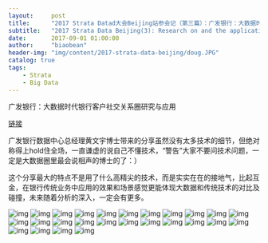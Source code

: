 ```yaml
---
layout:     post
title:      "2017 Strata Datad大会Beijing站参会记（第三篇）：广发银行：大数据时代银行客户社交关系圈研究与应用"
subtitle:   "2017 Strata Data Beijing(3): Research on and the application of a social relation circle of bank customers in the big data era"
date:       2017-09-01 01:00:00
author:     "biaobean"
header-img: "img/content/2017-strata-data-beijing/doug.JPG"
catalog: true
tags:
    - Strata
    - Big Data
---
```


广发银行：大数据时代银行客户社交关系圈研究与应用

[链接](https://strata.oreilly.com.cn/strata-cn/public/schedule/detail/59731)

广发银行数据中心总经理黄文宇博士带来的分享虽然没有太多技术的细节，但绝对称得上hold住全场，一直谦虚的说自己不懂技术，“警告”大家不要问技术问题，一定是大数据圈里最会说相声的博士的了：）

这个分享最大的特点不是用了什么高精尖的技术，而是实实在在的接地气，比起互金，在银行传统业务中应用的效果和场景感觉更能体现大数据和传统技术的对比及碰撞，未来随着分析的深入，一定会有更多。

![img](/img/content/2017-strata-data-beijing/gf_1.JPG)
![img](/img/content/2017-strata-data-beijing/gf_2.JPG)
![img](/img/content/2017-strata-data-beijing/gf_3.JPG)
![img](/img/content/2017-strata-data-beijing/gf_4.JPG)
![img](/img/content/2017-strata-data-beijing/gf_5.JPG)
![img](/img/content/2017-strata-data-beijing/gf_6.JPG)
![img](/img/content/2017-strata-data-beijing/gf_7.JPG)
![img](/img/content/2017-strata-data-beijing/gf_8.JPG)
![img](/img/content/2017-strata-data-beijing/gf_9.JPG)
![img](/img/content/2017-strata-data-beijing/gf_10.JPG)
![img](/img/content/2017-strata-data-beijing/gf_11.JPG)
![img](/img/content/2017-strata-data-beijing/gf_12.JPG)
![img](/img/content/2017-strata-data-beijing/gf_13.JPG)
![img](/img/content/2017-strata-data-beijing/gf_14.JPG)
![img](/img/content/2017-strata-data-beijing/gf_15.JPG)
![img](/img/content/2017-strata-data-beijing/gf_16.JPG)
![img](/img/content/2017-strata-data-beijing/gf_17.JPG)
![img](/img/content/2017-strata-data-beijing/gf_18.JPG)
![img](/img/content/2017-strata-data-beijing/gf_19.JPG)
![img](/img/content/2017-strata-data-beijing/gf_20.JPG)
![img](/img/content/2017-strata-data-beijing/gf_21.JPG)
![img](/img/content/2017-strata-data-beijing/gf_22.JPG)
![img](/img/content/2017-strata-data-beijing/gf_23.JPG)
![img](/img/content/2017-strata-data-beijing/gf_24.JPG)
![img](/img/content/2017-strata-data-beijing/gf_25.JPG)
![img](/img/content/2017-strata-data-beijing/gf_26.JPG)
